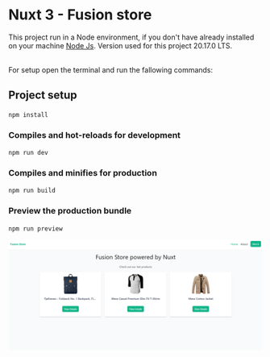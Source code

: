 # Nuxt 3 - Fusion store

This project run in a Node environment, if you don't have already installed on your machine [Node Js](https://nodejs.org/en). Version used for this project 20.17.0 LTS. <br /> <br /> 

For setup open the terminal and run the fallowing commands: 

## Project setup
```
npm install
```
   
### Compiles and hot-reloads for development
```
npm run dev
```

### Compiles and minifies for production
```
npm run build
```
### Preview the production bundle
```
npm run preview
```

![image alt](https://github.com/fusion-git/Nuxt-3---Store/blob/300d2c255f4d56c6f4cc297d180bd1aa9ca75880/Screenshot.png)
